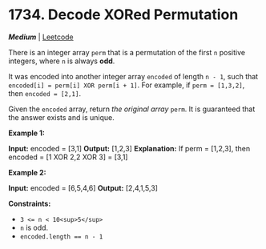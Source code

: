 # 1734\. Decode XORed Permutation

**_Medium_** | [Leetcode](https://leetcode.com/problems/decode-xored-permutation/)

There is an integer array `perm` that is a permutation of the first `n` positive integers, where `n` is always **odd**.

It was encoded into another integer array `encoded` of length `n - 1`, such that `encoded[i] = perm[i] XOR perm[i + 1]`. For example, if `perm = [1,3,2]`, then `encoded = [2,1]`.

Given the `encoded` array, return _the original array_ `perm`. It is guaranteed that the answer exists and is unique.

**Example 1:**

**Input:** encoded = \[3,1\]
**Output:** \[1,2,3\]
**Explanation:** If perm = \[1,2,3\], then encoded = \[1 XOR 2,2 XOR 3\] = \[3,1\]

**Example 2:**

**Input:** encoded = \[6,5,4,6\]
**Output:** \[2,4,1,5,3\]

**Constraints:**

- `3 <= n < 10<sup>5</sup>`
- `n` is odd.
- `encoded.length == n - 1`

